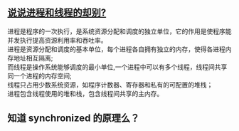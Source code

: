 
## [说说进程和线程的却别?](https://www.jianshu.com/p/153cb15a4c4c)

进程是程序的一次执行，是系统资源分配和调度的独立单位，它的作用是使程序能并发执行提高资源利用率和吞吐率。    
进程是资源分配和调度的基本单位，每个进程各自拥有独立的内存，使得各进程内存地址相互隔离;    
而线程是操作系统能够调度的最小单位,一个进程中可以有多个线程，线程间共享同一个进程的内存空间;   
线程只占用少数系统资源，如程序计数器、寄存器和私有的可配置的堆栈；   
进程包含线程使用的堆和栈，包含线程间共享的主内存。

## 知道 synchronized 的原理么？

